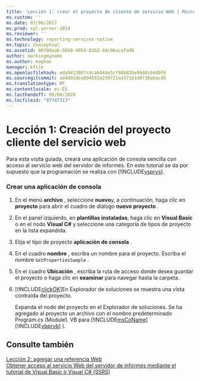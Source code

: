 ```yaml
---
title: 'Lección 1: crear el proyecto de cliente de servicio Web | Microsoft Docs'
ms.custom: ''
ms.date: 03/06/2017
ms.prod: sql-server-2014
ms.reviewer: ''
ms.technology: reporting-services-native
ms.topic: conceptual
ms.assetid: 0070daa6-56b0-4663-83b2-44c96acafad8
author: markingmyname
ms.author: maghan
manager: kfile
ms.openlocfilehash: eda9413867c4ca6d44a5cf98b82be9bddc04d0f6
ms.sourcegitcommit: ad4d92dce894592a259721a1571b1d8736abacdb
ms.translationtype: MT
ms.contentlocale: es-ES
ms.lasthandoff: 08/04/2020
ms.locfileid: "87747313"
---
```

# <a name="lesson-1-creating-the-web-service-client-project"></a>Lección 1: Creación del proyecto cliente del servicio web
  Para esta visita guiada, creará una aplicación de consola sencilla con acceso al servicio web del servidor de informes. En este tutorial se da por supuesto que la programación se realiza con [!INCLUDE[vsprvs](../includes/vsprvs-md.md)].  
  
### <a name="to-create-a-console-application"></a>Crear una aplicación de consola  
  
1.  En el menú **archivo** , seleccione **nuevo**y, a continuación, haga clic en **proyecto** para abrir el cuadro de diálogo **nuevo proyecto** .  
  
2.  En el panel izquierdo, en **plantillas instaladas**, haga clic en **Visual Basic** o en el nodo **Visual C#** y seleccione una categoría de tipos de proyecto en la lista expandida.  
  
3.  Elija el tipo de proyecto **aplicación de consola** .  
  
4.  En el cuadro **nombre** , escriba un nombre para el proyecto. Escriba el nombre `GetPropertiesSample` .  
  
5.  En el cuadro **Ubicación** , escriba la ruta de acceso donde desea guardar el proyecto o haga clic en **examinar** para navegar hasta la carpeta.  
  
6.  [!INCLUDE[clickOK](../includes/clickok-md.md)]En Explorador de soluciones se muestra una vista contraída del proyecto.  
  
     Expanda el nodo del proyecto en el Explorador de soluciones. Se ha agregado al proyecto un archivo con el nombre predeterminado Program.cs (Module1. VB para [!INCLUDE[msCoName](../includes/msconame-md.md)] [!INCLUDE[vbprvb](../includes/vbprvb-md.md)] ).  
  
## <a name="see-also"></a>Consulte también  
 [Lección 2: agregar una referencia Web](../../2014/tutorials/lesson-2-adding-a-web-reference.md)   
 [Obtener acceso al servicio Web del servidor de informes mediante el tutorial de Visual Basic o Visual C&#35; &#40;SSRS&#41;](../../2014/tutorials/access-report-server-web-service-vb-vcsharp-ssrs-tutorial.md)  
  
  
